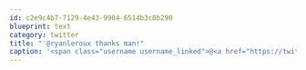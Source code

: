 ```yaml
---
id: c2e9c4b7-7129-4e43-9904-6514b3c8b290
blueprint: text
category: twitter
title: "'@ryanleroux thanks man!"
caption: '<span class="username username_linked">@<a href="https://twitter.com/ryanleroux" title="Ryan Le Roux">ryanleroux</a></span> thanks man!'
---
```

